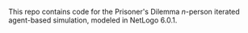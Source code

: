This repo contains code for the Prisoner's Dilemma _n_-person iterated agent-based simulation, modeled in NetLogo 6.0.1. 
